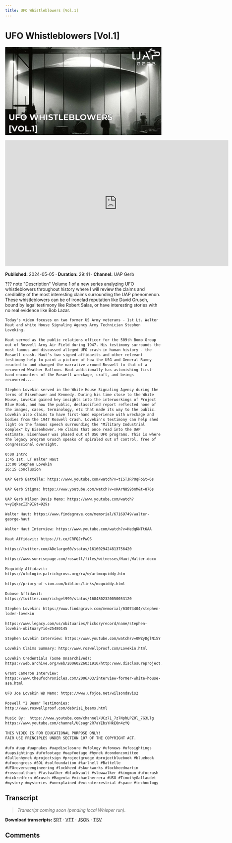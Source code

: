 ```yaml
---
title: UFO Whistleblowers [Vol.1]
---
```


# UFO Whistleblowers [Vol.1]

![thumbnail](../videos/EKEZ2BClIb0-ufo-whistleblowers-vol1/thumb.jpg)

<iframe width="720" height="405" src="https://www.youtube.com/embed/EKEZ2BClIb0" frameborder="0" allowfullscreen></iframe>

**Published:** 2024-05-05  ·  **Duration:** 29:41  ·  **Channel:** UAP Gerb

??? note "Description"
    Volume 1 of a new series analyzing UFO whistleblowers throughout history where I will review the claims and credibility of the most interesting claims surrounding the UAP phenomenon. These whistleblowers can be of ironclad reputation like David Grusch, bound by legal testimony like Robert Salas, or have interesting stories with no real evidence like Bob Lazar.
    
    Today's video focuses on two former US Army veterans - 1st Lt. Walter Haut and white House Signaling Agency Army Technician Stephen Loveking.
    
    Haut served as the public relations officer for the 509th Bomb Group out of Roswell Army Air Field during 1947. His testimony surrounds the most famous and discussed alleged UFO crash in human history - the Roswell crash. Haut's two signed affidavits and other relevant testimony help to paint a picture of how the USG and General Ramey reacted to and changed the narrative around Roswell to that of a recovered Weather Balloon. Haut additionally has astonishing first-hand encounters of the Roswell wreckage, craft, and beings recovered....
    
    Stephen Lovekin served in the White House Signaling Agency during the terms of Eisenhower and Kennedy. During his time close to the White House, Lovekin gained key insights into the interworkings of Project Blue Book, and how the public, declassified report reflected none of the images, cases, terminology, etc that made its way to the public. Lovekin also claims to have first-hand experience with wreckage and bodies from the 1947 Roswell Crash. Lovekin's testimony can help shed light on the famous speech surrounding the "Military Industrial Complex" by Eisenhower. He claims that once read into the UAP estimate, Eisenhower was phased out of USG UFO programs. This is where the legacy program Grusch speaks of spiraled out of control, free of congressional oversight. 
    
    0:00 Intro
    1:45 1st. LT Walter Haut
    13:00 Stephen Lovekin
    26:15 Conclusion
    
    UAP Gerb Battelle: https://www.youtube.com/watch?v=tISTJRPOqFo&t=6s
    
    UAP Gerb Stigma: https://www.youtube.com/watch?v=xKArN8S9bnM&t=876s
    
    UAP Gerb Wilson Davis Memo: https://www.youtube.com/watch?v=yIqkazIZh9I&t=929s
    
    Walter Haut: https://www.findagrave.com/memorial/67169749/walter-george-haut
    
    Walter Haut Interview: https://www.youtube.com/watch?v=HedqKNTt6AA
    
    Haut Affidavit: https://t.co/CRFQJrPwOS 
    
    https://twitter.com/ADelarge60/status/1616029424813756420  
    
    https://www.sunrisepage.com/roswell/files/witnesses/Haut,Walter.docx 
    
    Mcquiddy Affidavit: https://ufologie.patrickgross.org/rw/w/artmcquiddy.htm
    
    https://priory-of-sion.com/biblios/links/mcquiddy.html
    
    Dubose Affidavit: https://twitter.com/richgel999/status/1684802320050053120
    
    Stephen Lovekin: https://www.findagrave.com/memorial/63074404/stephen-loder-lovekin
    
    https://www.legacy.com/us/obituaries/hickoryrecord/name/stephen-lovekin-obituary?id=25480145
    
    Stephen Lovekin Interview: https://www.youtube.com/watch?v=0WZyDglNi5Y
    
    Lovekin Claims Summary: http://www.roswellproof.com/Lovekin.html
    
    Lovekin Credentials (Some Unsarchived): https://web.archive.org/web/20060226031910/http:/www.disclosureproject.org/lovekin/documents.htm
    
    Grant Cameron Interview: https://www.theufochronicles.com/2006/03/interview-former-white-house-asa.html
    
    UFO Joe Lovekin WD Memo: https://www.ufojoe.net/wilsondavis2
    
    Roswell "I Beam" Testimonies: http://www.roswellproof.com/debris1_beams.html
    
    Music By:  https://www.youtube.com/channel/UCz71_7z7NphLPZ0l_7G3Llg
    https://www.youtube.com/channel/UCsagn2R7aYEbsYHkE0n4zYQ
    
    THIS VIDEO IS FOR EDUCATIONAL PURPOSE ONLY! 
    FAIR USE PRINCIPLES UNDER SECTION 107 OF THE COPYRIGHT ACT.
    
    #ufo #uap #uapnukes #uapdisclosure #ufology #ufonews #ufosightings #uapsightings #ufofootage #uapfootage #hynek #condoncomittee #Jallenhynek #projectsign #projectgrudge #projectbluebook #bluebook #ufocongress #SOL #solfoundation #karlnell #Battelle #UFOreverseengineering #lockheed #skunkworks #lockheedmartin #rosscoulthart #fastwalker #blackvault #slowwalker #kingman #ufocrash #nickredfern #Grusch #Magenta #michaelherrera #USO #TimothyGallaudet #mystery #mysteries #unexplained #extraterrestrial #space #technology

## Transcript
> _Transcript coming soon (pending local Whisper run)._

**Download transcripts:** [SRT](../videos/EKEZ2BClIb0-ufo-whistleblowers-vol1/transcript.srt) · [VTT](../videos/EKEZ2BClIb0-ufo-whistleblowers-vol1/transcript.vtt) · [JSON](../videos/EKEZ2BClIb0-ufo-whistleblowers-vol1/transcript.json) · [TSV](../videos/EKEZ2BClIb0-ufo-whistleblowers-vol1/transcript.tsv)

## Comments

<script src="https://utteranc.es/client.js" repo="christophermori/ubiquitous-happiness" issue-term="pathname" label="comments" theme="github-light" crossorigin="anonymous" async></script>
